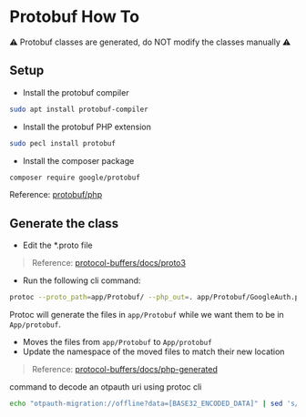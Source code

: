 # Protobuf How To

⚠️ Protobuf classes are generated, do NOT modify the classes manually ⚠️

## Setup

- Install the protobuf compiler

```sh
sudo apt install protobuf-compiler
```

- Install the protobuf PHP extension

```sh
sudo pecl install protobuf
```

- Install the composer package

```sh
composer require google/protobuf
```

Reference: [protobuf/php](https://github.com/protocolbuffers/protobuf/tree/main/php)

## Generate the class

- Edit the *.proto file

>Reference: [protocol-buffers/docs/proto3](https://developers.google.com/protocol-buffers/docs/proto3)

- Run the following cli command:

```bash
protoc --proto_path=app/Protobuf/ --php_out=. app/Protobuf/GoogleAuth.proto
```

Protoc will generate the files in `app/Protobuf` while we want them to be in `App/protobuf`.

- Moves the files from `app/Protobuf` to `App/protobuf`
- Update the namespace of the moved files to match their new location

>Reference: [protocol-buffers/docs/php-generated](https://developers.google.com/protocol-buffers/docs/reference/php-generated#invocation)

command to decode an otpauth uri using protoc cli

```bash
echo "otpauth-migration://offline?data=[BASE32_ENCODED_DATA]" | sed 's/QR-Code://' | sed 's/otpauth-migration:\/\/offline?data=//' | sed -e 's/%2B/+/ig' -e 's/%2F/\//ig' -e 's/%3D/=/ig' | base64 -d | protoc --decode_raw
```
